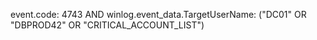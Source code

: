 event.code: 4743 AND winlog.event_data.TargetUserName: ("DC01" OR "DBPROD42" OR "CRITICAL_ACCOUNT_LIST")
